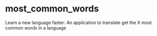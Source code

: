 # most_common_words
Learn a new language faster: An application to translate get the X most common words in a language

